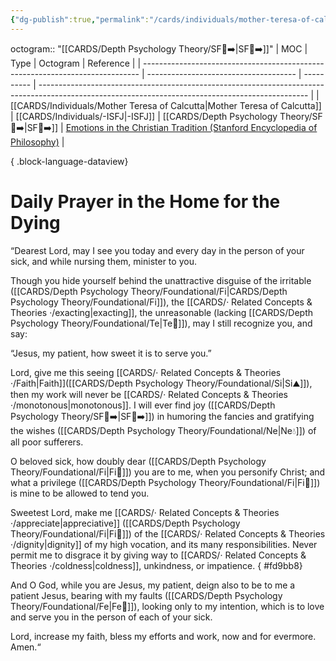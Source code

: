 ```yaml
---
{"dg-publish":true,"permalink":"/cards/individuals/mother-teresa-of-calcutta/","noteIcon":"1","created":"2023-05-10T21:08:43.928+02:00","updated":"2023-05-28T12:40:47.926+02:00"}
---
```


octogram:: "[[CARDS/Depth Psychology Theory/SF🤸➡️\|SF🤸➡️]]"
| MOC                                                                           | Type                                  | Octogram   | Reference                                                                                                                                         |
| ----------------------------------------------------------------------------- | ------------------------------------- | ---------- | ------------------------------------------------------------------------------------------------------------------------------------------------- |
| [[CARDS/Individuals/Mother Teresa of Calcutta\|Mother Teresa of Calcutta]] | [[CARDS/Individuals/-ISFJ\|-ISFJ]] | [[CARDS/Depth Psychology Theory/SF🤸➡️\|SF🤸➡️]] | [Emotions in the Christian Tradition (Stanford Encyclopedia of Philosophy)](https://plato.stanford.edu/entries/emotion-Christian-tradition/#Comp) |

{ .block-language-dataview}
# Daily Prayer in the Home for the Dying 

“Dearest Lord, may I see you today and every day in the person of your sick, and while nursing them, minister to you.

Though you hide yourself behind the unattractive disguise of the irritable ([[CARDS/Depth Psychology Theory/Foundational/Fi\|CARDS/Depth Psychology Theory/Foundational/Fi]]), the [[CARDS/· Related Concepts & Theories ·/exacting\|exacting]], the unreasonable (lacking [[CARDS/Depth Psychology Theory/Foundational/Te\|Te🏹]]), may I still recognize you, and say:

“Jesus, my patient, how sweet it is to serve you.”

Lord, give me this seeing [[CARDS/· Related Concepts & Theories ·/Faith\|Faith]]([[CARDS/Depth Psychology Theory/Foundational/Si\|Si⛰️]]), then my work will never be [[CARDS/· Related Concepts & Theories ·/monotonous\|monotonous]]. I will ever find joy ([[CARDS/Depth Psychology Theory/SF🤸➡️\|SF🤸➡️]]) in humoring the fancies and gratifying the wishes ([[CARDS/Depth Psychology Theory/Foundational/Ne\|Ne💧]]) of all poor sufferers.

O beloved sick, how doubly dear ([[CARDS/Depth Psychology Theory/Foundational/Fi\|Fi🧭]]) you are to me, when you personify Christ; and what a privilege ([[CARDS/Depth Psychology Theory/Foundational/Fi\|Fi🧭]]) is mine to be allowed to tend you.

Sweetest Lord, make me [[CARDS/· Related Concepts & Theories ·/appreciate\|appreciative]] ([[CARDS/Depth Psychology Theory/Foundational/Fi\|Fi🧭]]) of the [[CARDS/· Related Concepts & Theories ·/dignity\|dignity]] of my high vocation, and its many responsibilities. Never permit me to disgrace it by giving way to [[CARDS/· Related Concepts & Theories ·/coldness\|coldness]], unkindness, or impatience.
{ #fd9bb8}


And O God, while you are Jesus, my patient, deign also to be to me a patient Jesus, bearing with my faults ([[CARDS/Depth Psychology Theory/Foundational/Fe\|Fe💉]]), looking only to my intention, which is to love and serve you in the person of each of your sick.

Lord, increase my faith, bless my efforts and work, now and for evermore. Amen.“